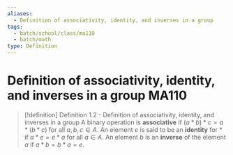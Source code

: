 ```yaml
---
aliases:
  - Definition of associativity, identity, and inverses in a group
tags:
  - batch/school/class/ma110
  - batch/math
type: Definition
---
```

# Definition of associativity, identity, and inverses in a group MA110

> [!definition] Definition 1.2 - Definition of associativity, identity, and inverses in a group
> A binary operation is **associative** if $(a*b)*c=a*(b*c)$ for all $a,b,c \in A$. An element $e$ is said to be an **identity** for $*$ if $a*e=e*a$ for all $a \in A$. An element $b$ is an **inverse** of the element $a$ if $a*b=b*a=e$.